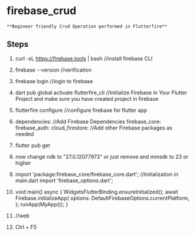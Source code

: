 # firebase_crud

```
**Begineer friendly Crud Operation performed in Flutterfire**
```

## Steps

1. curl -sL https://firebase.tools | bash //install firebase CLI
2. firebase --version //verification
3. firebase login //login to firebase
4. dart pub global activate flutterfire_cli //Initialize Firebase in Your Flutter Project
   and make sure you have created project in firebase
5. flutterfire configure //configure firebase for flutter app
6. dependencies: //Add Firebase Dependencies
   firebase_core:
   firebase_auth:
   cloud_firestore:
   //Add other Firebase packages as needed


7. flutter pub get
8. now change ndk to "27.0.12077973" or just remove and minsdk to 23 or higher
9. import 'package:firebase_core/firebase_core.dart'; //Initialization in main.dart
   import 'firebase_options.dart';
10. void main() async {
    WidgetsFlutterBinding.ensureInitialized();
    await Firebase.initializeApp(
    options: DefaultFirebaseOptions.currentPlatform,
    );
    runApp(MyApp());
    }
11. <script src="/__/firebase/init.js"></script> //web
12. Ctrl + F5
